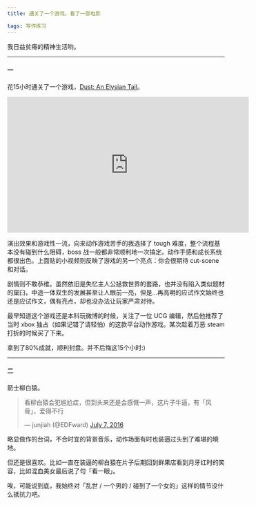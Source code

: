 ```yaml
---
title: 通关了一个游戏，看了一部电影

tags: 写作练习
---
```

我日益贫瘠的精神生活哟。

*******

#### 一

花15小时通关了一个游戏，[Dust: An Elysian Tail](http://store.steampowered.com/app/236090/)。

<center><div class="video-container"><iframe width="560" height="315" src="https://www.youtube.com/embed/osolZukEmYw" frameborder="0" allowfullscreen></iframe></div></center>

演出效果和游戏性一流，向来动作游戏苦手的我选择了 tough 难度，整个流程基本没有碰到什么阻碍，boss 战一般都非常顺利地一次搞定。动作手感和成长系统都很出色。上面贴的小视频则反映了游戏的另一个亮点：你会很期待 cut-scene 和对话。

剧情则不敢恭维。虽然依旧是失忆主人公拯救世界的套路，也并没有陷入类似题材的窠臼，中途<span class="heimu">一体双生</span>的发展甚至让人眼前一亮，但是...再高明的应试作文始终也还是应试作文，偶有亮点，却也没办法让玩家严肃对待。

最早知道这个游戏还是本科玩微博的时候，关注了一位 UCG 编辑，然后他推荐了当时 xbox 独占（如果记错了请轻怕）的这款平台动作游戏。某次趁着万恶 steam 打折的时候买了下来。

拿到了80%成就，顺利封盘。并不后悔这15个小时:)

******

#### 二

箭士柳白猿。

<blockquote class="twitter-tweet tw-align-center" data-lang="en"><p lang="zh" dir="ltr">看柳白猿会犯尴尬症，但到头来还是会感慨一声，这片子牛逼，有「风骨」，爱得不行</p>— junjiah (@EDFward) <a href="https://twitter.com/EDFward/status/750956246660894725">July 7, 2016</a></blockquote>
<script async src="//platform.twitter.com/widgets.js" charset="utf-8"></script>

略显做作的台词，不合时宜的背景音乐，动作场面有时也装逼过头到了难堪的境地。

但还是很喜欢。比如一直在装逼的柳白猿在片子后期回到鲜果店看到月牙红时的笑容，比如混血美女最后说了句「看一眼」。

唉，可能说到底，我始终对「乱世 / 一个男的 / 碰到了一个女的」这样的情节没什么抵抗力吧。